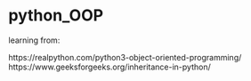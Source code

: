 # python_OOP
<p>learning from:</p>
<href>https://realpython.com/python3-object-oriented-programming/</href>
<href>https://www.geeksforgeeks.org/inheritance-in-python/</href>